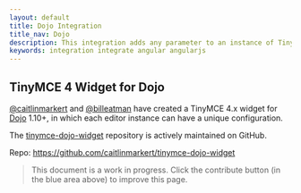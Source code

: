 ```yaml
---
layout: default
title: Dojo Integration
title_nav: Dojo
description: This integration adds any parameter to an instance of TinyMCE 4 in Dojo.
keywords: integration integrate angular angularjs
---
```


## TinyMCE 4 Widget for Dojo

[@caitlinmarkert](https://github.com/caitlinmarkert) and [@billeatman](https://github.com/billeatman) have created a TinyMCE 4.x widget for [Dojo](https://dojotoolkit.org/) 1.10+, in which each editor instance can have a unique configuration.

The  [tinymce-dojo-widget](https://github.com/caitlinmarkert/tinymce-dojo-widget) repository is actively maintained on GitHub.

Repo: https://github.com/caitlinmarkert/tinymce-dojo-widget

> This document is a work in progress. Click the contribute button (in the blue area above) to improve this page.
